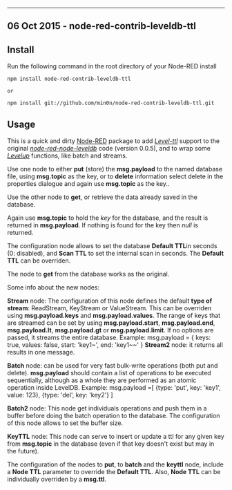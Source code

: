 
---

06 Oct 2015 - node-red-contrib-leveldb-ttl
------------------------------------------

Install
-------

Run the following command in the root directory of your Node-RED install

    npm install node-red-contrib-leveldb-ttl
   
    or

    npm install git://github.com/min0n/node-red-contrib-leveldb-ttl.git

Usage
-----

This is a quick and dirty <a href="http://nodered.org" target="_new">Node-RED</a> package to add <a href="https://github.com/Level/level-ttl" target="_new"><i>Level-ttl</i></a> support to the original <a href="https://github.com/node-red/node-red-nodes/tree/master/storage/leveldb" target="_new"><i>node-red-node-leveldb</i></a> code (version 0.0.5), and to wrap some <a href="https://github.com/Level/levelup" target="_new"><i>Levelup</i></a> functions, like batch and streams.

Use one node to either <b>put</b> (store) the <b>msg.payload</b> to the named database file, using <b>msg.topic</b> as the key, or to <b>delete</b> information select delete in the properties dialogue and again use <b>msg.topic</b> as the key.</b>.

Use the other node to <b>get</b>, or retrieve the data already saved in the database.

Again use <b>msg.topic</b> to hold the <i>key</i> for the database, and the result is returned in <b>msg.payload</b>. If nothing is found for the key then <i>null</i> is returned.

The configuration node allows to set the database <b>Default TTL</b>in seconds (0: disabled), and <b>Scan TTL</b> to set the internal scan in seconds. The <b>Default TTL</b> can be overriden.

The node to <b>get</b> from the database works as the original. 

Some info about the new nodes:

<b>Stream</b> node: The configuration of this node defines the default <b>type of stream</b>: ReadStream, KeyStream or ValueStream. This can be overriden using <b>msg.payload.keys</b> and <b>msg.payload.values</b>. The range of keys that are streamed can be set by using <b>msg.payload.start</b>, <b>msg.payload.end</b>, <b>msg.payload.lt</b>, <b>msg.payload.gt</b> or <b>msg.payload.limit</b>.  If no options are passed, it streams the entire database.
Example:
msg.payload = {
    keys: true,
    values: false,
    start: 'key1~',
    end: 'key1~~'
}
<b>Stream2</b> node: it returns all results in one message.

<b>Batch</b> node: can be used for very fast bulk-write operations (both put and delete). <b>msg.payload</b> should contain a list of operations to be executed sequentially, although as a whole they are performed as an atomic operation inside LevelDB. 
Example:
msg.payload =[
                {type: 'put', key: 'key1', value: 123},
                {type: 'del', key: 'key2'}
            ]


<b>Batch2</b> node: This node get individuals operations and push them in a buffer before doing the batch operation to the database. The configuration of this node allows to set the buffer size. 

<b>KeyTTL</b> node: This node can serve to insert or update a ttl for any given key from <b>msg.topic</b> in the database (even if that key doesn't exist but may in the future). 


The configuration of the nodes to <b>put</b>, to <b>batch</b> and the <b>keyttl</b> node, include a <b>Node TTL</b> parameter to override the <b>Default TTL</b>. Also, <b>Node TTL</b> can be individually overriden by a <b>msg.ttl</b>.




